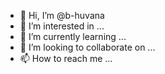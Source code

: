 - 👋 Hi, I’m @b-huvana
- 👀 I’m interested in ...
- 🌱 I’m currently learning ...
- 💞️ I’m looking to collaborate on ...
- 📫 How to reach me ...

<!---
b-huvana/b-huvana is a ✨ special ✨ repository because its `README.md` (this file) appears on your GitHub profile.
You can click the Preview link to take a look at your changes.
--->
